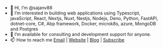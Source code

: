- 👋 Hi, I’m @sajanv88
- 👀 I’m interested in building web applications using  Typescript, javaScript, React, Nextjs, Nuxt, Nestjs, Nodejs, Deno, Python, FastAPI, dotnet-core, C#, Abp framework, Docker, microk8s, azure, MongoDB and Postgres
- 💞️ I’m available for consulting and development support for anyone.
- 📫 How to reach me [Email](connect@sajankumarv.com) | [Website](https://sajankumarv.com) | [Blog](https://blogs.sajankumarv.com) | [Subscribe](https://sajankumarv.tech/)

<!---
sajanv88/sajanv88 is a ✨ particular ✨ repository because its `README.md` (this file) appears on your GitHub profile.
You can click the Preview link to take a look at your changes.
--->
